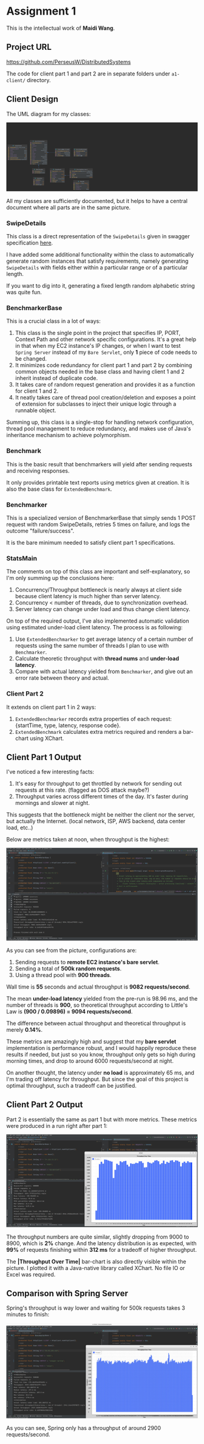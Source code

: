 # Assignment 1

This is the intellectual work of **Maidi Wang**.

## Project URL

https://github.com/PerseusW/DistributedSystems

The code for client part 1 and part 2 are in separate folders under `a1-client/` directory.

## Client Design

The UML diagram for my classes:

![](UML.png)

All my classes are sufficiently documented, but it helps to have a central document where all parts are in the same picture.

### SwipeDetails

This class is a direct representation of the `SwipeDetails` given in swagger specification [here](https://app.swaggerhub.com/apis/IGORTON/Twinder/1.0.0#).

I have added some additional functionality within the class to automatically generate random instances that satisfy requirements, namely generating `SwipeDetails` with fields either within a particular range or of a particular length.

If you want to dig into it, generating a fixed length random alphabetic string was quite fun.

### BenchmarkerBase

This is a crucial class in a lot of ways:

1. This class is the single point in the project that specifies IP, PORT, Context Path and other network specific configurations. It's a great help in that when my EC2 instance's IP changes, or when I want to test `Spring Server` instead of my `Bare Servlet`, only **1** piece of code needs to be changed.
2. It minimizes code redundancy for client part 1 and part 2 by combining common objects needed in the base class and having client 1 and 2 inherit instead of duplicate code.
3. It takes care of random request generation and provides it as a function for client 1 and 2.
4. It neatly takes care of thread pool creation/deletion and exposes a point of extension for subclasses to inject their unique logic through a runnable object.

Summing up, this class is a single-stop for handling network configuration, thread pool management to reduce redundancy, and makes use of Java's inheritance mechanism to achieve polymorphism.

### Benchmark

This is the basic result that benchmarkers will yield after sending requests and receiving responses.

It only provides printable text reports using metrics given at creation. It is also the base class for `ExtendedBenchmark`.

### Benchmarker

This is a specialized version of BenchmarkerBase that simply sends 1 POST request with random SwipeDetails, retries 5 times on failure, and logs the outcome "failure/success". 

It is the bare minimum needed to satisfy client part 1 specifications.

### StatsMain

The comments on top of this class are important and self-explanatory, so I'm only summing up the conclusions here:

1. Concurrency/Throughput bottleneck is nearly always at client side because client latency is much higher than server latency.
2. Concurrency < number of threads, due to synchronization overhead.
3. Server latency can change under load and thus change client latency.

On top of the required output, I've also implemented automatic validation using estimated under-load client latency. The process is as following:

1. Use `ExtendedBenchmarker` to get average latency of a certain number of requests using the same number of threads I plan to use with `Benchmarker`.
2. Calculate theoretic throughput with **thread nums** and **under-load latency**.
3. Compare with actual latency yielded from `Benchmarker`, and give out an error rate between theory and actual.

### Client Part 2

It extends on client part 1 in 2 ways:

1. `ExtendedBenchmarker` records extra properties of each request: {startTime, type, latency, response code}.
2. `ExtendedBenchmark` calculates extra metrics required and renders a bar-chart using XChart.

## Client Part 1 Output

I've noticed a few interesting facts:

1. It's easy for throughput to get throttled by network for sending out requests at this rate. (flagged as DOS attack maybe?)
2. Throughput varies across different times of the day. It's faster during mornings and slower at night.

This suggests that the bottleneck might be neither the client nor the server, but actually the Internet. (local network, ISP, AWS backend, data center load, etc..)

Below are metrics taken at noon, when throughput is the highest:

![](client1-servlet-900.jpg)

As you can see from the picture, configurations are:

1. Sending requests to **remote EC2 instance's bare servlet**.
2. Sending a total of **500k random requests**.
3. Using a thread pool with **900 threads**.

Wall time is **55** seconds and actual throughput is **9082 requests/second**.

The mean **under-load latency** yielded from the pre-run is 98.96 ms, and the number of threads is **900**, so theoretical throughput according to Little's Law is **(900 / 0.09896) = 9094 requests/second**.

The difference between actual throughput and theoretical throughput is merely **0.14%**.

These metrics are amazingly high and suggest that my **bare servlet** implementation is performance robust, and I would happily reproduce these results if needed, but just so you know, throughput only gets so high during morning times, and drop to around 6000 requests/second at night.

On another thought, the latency under **no load** is approximately 65 ms, and I'm trading off latency for throughput. But since the goal of this project is optimal throughput, such a tradeoff can be justified.

## Client Part 2 Output

Part 2 is essentially the same as part 1 but with more metrics. These metrics were produced in a run right after part 1:

![](client2-servlet-900.jpg)

The throughput numbers are quite similar, slightly dropping from 9000 to 8900, which is **2%** change. And the latency distribution is as expected, with **99%** of requests finishing within **312 ms** for a tradeoff of higher throughput.

The **|Throughput Over Time|** bar-chart is also directly visible within the picture. I plotted it with a Java-native library called XChart. No file IO or Excel was required.

## Comparison with Spring Server

Spring's throughput is way lower and waiting for 500k requests takes 3 minutes to finish:

![](client2-spring-900.jpg)

As you can see, Spring only has a throughput of around 2900 requests/second.
